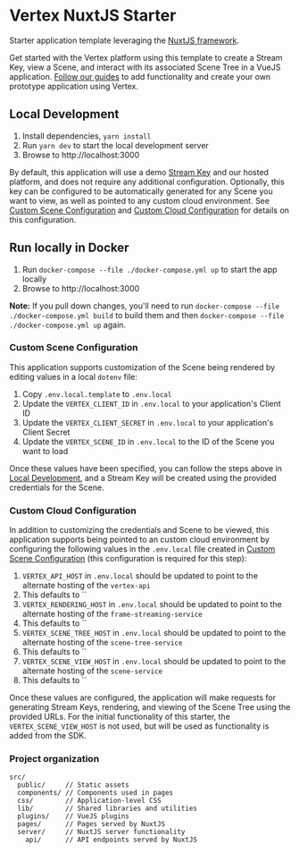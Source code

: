 # Vertex NuxtJS Starter

Starter application template leveraging the [NuxtJS framework](https://nuxt.com/).

Get started with the Vertex platform using this template to create a Stream Key, view a Scene, and interact with its associated Scene Tree in a VueJS application. [Follow our guides](https://developer.vertexvis.com/docs/guides/render-your-first-scene) to add functionality and create your own prototype application using Vertex.

## Local Development

1. Install dependencies, `yarn install`
1. Run `yarn dev` to start the local development server
1. Browse to http://localhost:3000

By default, this application will use a demo [Stream Key](https://developer.vertexvis.com/docs/guides/build-your-first-app#opening-your-scene) and our hosted platform,
and does not require any additional configuration. Optionally, this key can be configured to be automatically
generated for any Scene you want to view, as well as pointed to any custom cloud environment. 
See [Custom Scene Configuration](#custom-scene-configuration) and [Custom Cloud Configuration](#custom-cloud-configuration) for details on this configuration.

## Run locally in Docker

1. Run `docker-compose --file ./docker-compose.yml up` to start the app locally
1. Browse to http://localhost:3000

**Note:** If you pull down changes, you'll need to run `docker-compose --file ./docker-compose.yml build` to build them and then `docker-compose --file ./docker-compose.yml up` again.

### Custom Scene Configuration

This application supports customization of the Scene being rendered by 
editing values in a local `dotenv` file:

1. Copy `.env.local.template` to `.env.local`
1. Update the `VERTEX_CLIENT_ID` in `.env.local` to your application's Client ID
1. Update the `VERTEX_CLIENT_SECRET` in `.env.local` to your application's Client Secret
1. Update the `VERTEX_SCENE_ID` in `.env.local` to the ID of the Scene you want to load

Once these values have been specified, you can follow the steps above in [Local Development](#local-development),
and a Stream Key will be created using the provided credentials for the Scene.

### Custom Cloud Configuration

In addition to customizing the credentials and Scene to be viewed, this application supports
being pointed to an custom cloud environment by configuring the following values in the `.env.local`
file created in [Custom Scene Configuration](#custom-scene-configuration) (this configuration
is required for this step):

1. `VERTEX_API_HOST` in `.env.local` should be updated to point to the alternate hosting of the `vertex-api`
  1. This defaults to ``
1. `VERTEX_RENDERING_HOST` in `.env.local` should be updated to point to the alternate hosting of the `frame-streaming-service`
  1. This defaults to ``
1. `VERTEX_SCENE_TREE_HOST` in `.env.local` should be updated to point to the alternate hosting of the `scene-tree-service`
  1. This defaults to ``
1. `VERTEX_SCENE_VIEW_HOST` in `.env.local` should be updated to point to the alternate hosting of the `scene-service`
  1. This defaults to ``

Once these values are configured, the application will make requests for generating Stream Keys, rendering, and viewing
of the Scene Tree using the provided URLs. For the initial functionality of this starter, the `VERTEX_SCENE_VIEW_HOST`
is not used, but will be used as functionality is added from the SDK.

### Project organization

```text
src/
  public/     // Static assets
  components/ // Components used in pages
  css/        // Application-level CSS
  lib/        // Shared libraries and utilities
  plugins/    // VueJS plugins
  pages/      // Pages served by NuxtJS
  server/     // NuxtJS server functionality
    api/      // API endpoints served by NuxtJS
```
